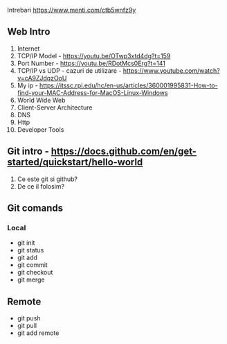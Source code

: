 Intrebari https://www.menti.com/ctb5wnfz9y
## Web Intro
1. Internet
2. TCP/IP Model -  https://youtu.be/OTwp3xtd4dg?t=159
2. Port Number - https://youtu.be/RDotMcs0Erg?t=141
3. TCP/IP vs UDP - cazuri de utilizare - https://www.youtube.com/watch?v=cA9ZJdqzOoU
4. My ip - https://itssc.rpi.edu/hc/en-us/articles/360001995831-How-to-find-your-MAC-Address-for-MacOS-Linux-Windows
5. World Wide Web
6. Client-Server Architecture
7. DNS
8. Http
9. Developer Tools


## Git intro  - https://docs.github.com/en/get-started/quickstart/hello-world
1. Ce este git si github?
2. De ce il folosim?

## Git comands
### Local
- git init
- git status
- git add
- git commit
- git checkout
- git merge

## Remote
- git push
- git pull
- git add remote
